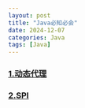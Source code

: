 ```yaml
---
layout: post
title: "Java必知必会"
date: 2024-12-07
categories: Java
tags: [Java]
---
```


### [1.动态代理](https://www.yuque.com/yuqueyonghu6p3x1u/lau566/xcyi0sg8rla5pg3f)
### [2.SPI](https://www.yuque.com/yuqueyonghu6p3x1u/lau566/xcyi0sg8rla5pg3f)
